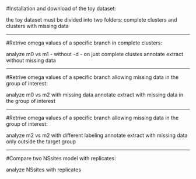 #Installation and download of the toy dataset:

the toy dataset must be divided into two folders: complete clusters and clusters with missing data

---

#Retrive omega values of a specific branch in complete clusters:

analyze m0 vs m1 - without -d - on just complete clustes
annotate
extract without missing data

---

#Retrive omega values of a specific branch allowing missing data in the group of interest:

analyze m0 vs m2 with missing data
annotate
extract with missing data in the group of interest

---

#Retrive omega values of a specific branch allowing missing data in the group of interest:

analyze m2 vs m2 with different labeling
annotate
extract with missing data only outside the target group

---

#Compare two NSsites model with replicates:

analyze NSsites with replicates
